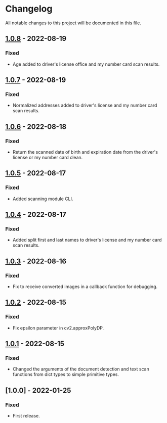 # Changelog
All notable changes to this project will be documented in this file.

## [1.0.8] - 2022-08-19
### Fixed
- Age added to driver's license office and my number card scan results.

## [1.0.7] - 2022-08-19
### Fixed
- Normalized addresses added to driver's license and my number card scan results.

## [1.0.6] - 2022-08-18
### Fixed
- Return the scanned date of birth and expiration date from the driver's license or my number card clean.

## [1.0.5] - 2022-08-17
### Fixed
- Added scanning module CLI.

## [1.0.4] - 2022-08-17
### Fixed
- Added split first and last names to driver's license and my number card scan results.

## [1.0.3] - 2022-08-16
### Fixed
- Fix to receive converted images in a callback function for debugging.

## [1.0.2] - 2022-08-15
### Fixed
- Fix epsilon parameter in cv2.approxPolyDP.

## [1.0.1] - 2022-08-15
### Fixed
- Changed the arguments of the document detection and text scan functions from dict types to simple primitive types.

## [1.0.0] - 2022-01-25
### Fixed
- First release.

[1.0.1]: https://github.com/takuya-motoshima/document-scanner/compare/v1.0.0...v1.0.1
[1.0.2]: https://github.com/takuya-motoshima/document-scanner/compare/v1.0.1...v1.0.2
[1.0.3]: https://github.com/takuya-motoshima/document-scanner/compare/v1.0.2...v1.0.3
[1.0.4]: https://github.com/takuya-motoshima/document-scanner/compare/v1.0.3...v1.0.4
[1.0.5]: https://github.com/takuya-motoshima/document-scanner/compare/v1.0.4...v1.0.5
[1.0.6]: https://github.com/takuya-motoshima/document-scanner/compare/v1.0.5...v1.0.6
[1.0.7]: https://github.com/takuya-motoshima/document-scanner/compare/v1.0.6...v1.0.7
[1.0.8]: https://github.com/takuya-motoshima/document-scanner/compare/v1.0.7...v1.0.8